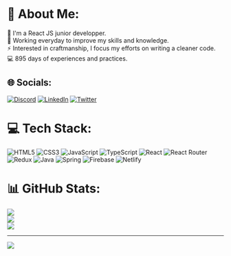 # 💫 About Me:
🔭 I'm a React JS junior developper.<br>🌱 Working everyday to improve my skills and knowledge.<br>⚡ Interested in craftmanship, I focus my efforts on writing a cleaner code.<br>💻 895 days of experiences and practices.


## 🌐 Socials:
[![Discord](https://img.shields.io/badge/Discord-%237289DA.svg?logo=discord&logoColor=white)](htttps://discord.gg/Peally#0862) [![LinkedIn](https://img.shields.io/badge/LinkedIn-%230077B5.svg?logo=linkedin&logoColor=white)](https://linkedin.com/in/pierre-andre-bb674b232) [![Twitter](https://img.shields.io/badge/Twitter-%231DA1F2.svg?logo=Twitter&logoColor=white)](https://twitter.com/Peallyzz) 

# 💻 Tech Stack:
![HTML5](https://img.shields.io/badge/html5-%23E34F26.svg?style=plastic&logo=html5&logoColor=white) ![CSS3](https://img.shields.io/badge/css3-%231572B6.svg?style=plastic&logo=css3&logoColor=white) ![JavaScript](https://img.shields.io/badge/javascript-%23323330.svg?style=plastic&logo=javascript&logoColor=%23F7DF1E) ![TypeScript](https://img.shields.io/badge/typescript-%23007ACC.svg?style=plastic&logo=typescript&logoColor=white) ![React](https://img.shields.io/badge/react-%2320232a.svg?style=plastic&logo=react&logoColor=%2361DAFB) ![React Router](https://img.shields.io/badge/React_Router-CA4245?style=plastic&logo=react-router&logoColor=white) ![Redux](https://img.shields.io/badge/redux-%23593d88.svg?style=plastic&logo=redux&logoColor=white) ![Java](https://img.shields.io/badge/java-%23ED8B00.svg?style=plastic&logo=java&logoColor=white) ![Spring](https://img.shields.io/badge/spring-%236DB33F.svg?style=plastic&logo=spring&logoColor=white) ![Firebase](https://img.shields.io/badge/firebase-%23039BE5.svg?style=plastic&logo=firebase) ![Netlify](https://img.shields.io/badge/netlify-%23000000.svg?style=plastic&logo=netlify&logoColor=#00C7B7)
# 📊 GitHub Stats:
![](https://github-readme-stats.vercel.app/api?username=Peallyz&theme=dracula&hide_border=false&include_all_commits=false&count_private=false)<br/>
![](https://github-readme-streak-stats.herokuapp.com/?user=Peallyz&theme=dracula&hide_border=false)<br/>
![](https://github-readme-stats.vercel.app/api/top-langs/?username=Peallyz&theme=dracula&hide_border=false&include_all_commits=false&count_private=false&layout=compact)

---
[![](https://visitcount.itsvg.in/api?id=Peallyz&icon=0&color=0)](https://visitcount.itsvg.in)
